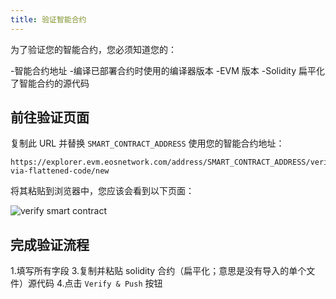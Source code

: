 ```yaml
---
title: 验证智能合约
---
```


为了验证您的智能合约，您必须知道您的：

-智能合约地址
-编译已部署合约时使用的编译器版本
-EVM 版本
-Solidity 扁平化了智能合约的源代码

## 前往验证页面

复制此 URL 并替换 `SMART_CONTRACT_ADDRESS` 使用您的智能合约地址：

```
https://explorer.evm.eosnetwork.com/address/SMART_CONTRACT_ADDRESS/verify-via-flattened-code/new
```

将其粘贴到浏览器中，您应该会看到以下页面：

![verify smart contract](/images/verify_contract.png)

## 完成验证流程

1.填写所有字段
3.复制并粘贴 solidity 合约（扁平化；意思是没有导入的单个文件）源代码
4.点击 `Verify & Push` 按钮
